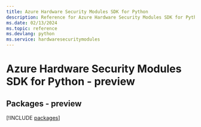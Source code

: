 ```yaml
---
title: Azure Hardware Security Modules SDK for Python
description: Reference for Azure Hardware Security Modules SDK for Python
ms.date: 02/13/2024
ms.topic: reference
ms.devlang: python
ms.service: hardwaresecuritymodules
---
```

# Azure Hardware Security Modules SDK for Python - preview
## Packages - preview
[!INCLUDE [packages](hardware-security-modules-index.md)]